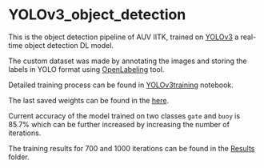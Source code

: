 # YOLOv3_object_detection

This is the object detection pipeline of AUV IITK, trained on [YOLOv3](https://github.com/AlexeyAB/darknet) a real-time object detection DL model.

The custom dataset was made by annotating the images and storing the labels in YOLO format using [OpenLabeling](git@github.com:AUV-IITK/YOLOv3_object_detection.git)
tool.


Detailed training process can be found in [YOLOv3training](./YOLOv3training.ipynb) notebook.

The last saved weights can be found in the [here](https://drive.google.com/drive/folders/1DPb5JKjBqav7pKfaYFYUsmFGzNcYyOan?usp=sharing).

Current accuracy of the model trained on two classes `gate` and `buoy` is 85.7% which can be further increased by increasing the number of iterations.

The training results for 700 and 1000 iterations can be found in the [Results](./results/) folder.
